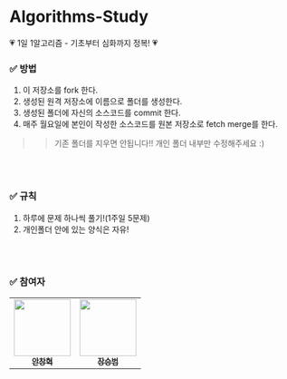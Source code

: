 # Algorithms-Study
💗 1일 1알고리즘 - 기초부터 심화까지 정복! 💗

### ✅ 방법
1. 이 저장소를 fork 한다.
2. 생성된 원격 저장소에 이름으로 폴더를 생성한다.
3. 생성된 폴더에 자신의 소스코드를 commit 한다.
4. 매주 월요일에 본인이 작성한 소스코드를 원본 저장소로 fetch merge를 한다.

>> 기존 폴더를 지우면 안됩니다!! 개인 폴더 내부만 수정해주세요 :)

<br />
<br />

### ✅ 규칙
1. 하루에 문제 하나씩 풀기!(1주일 5문제)
2. 개인폴더 안에 있는 양식은 자유!

<br />
<br />

### ✅ 참여자
<table>
  <tr>
    <td align="center"><a href="https://github.com/JSB1010"><img src="https://avatars.githubusercontent.com/u/78522684?s=400&u=53dff2ad4825bca5f4db84a63d3be8af5372f66d&v=4" width="100px;" alt=""/><br /><sub><b>안창혁</b></sub></a><br /></td>
    <td align="center"><a href="https://github.com/Hyeok95"><img src="https://avatars.githubusercontent.com/u/93919347?v=4" width="100px;" alt=""/><br /><sub><b>장승범</b></sub></a><br /></td>
  <tr>
</table>

<br />
<br />
